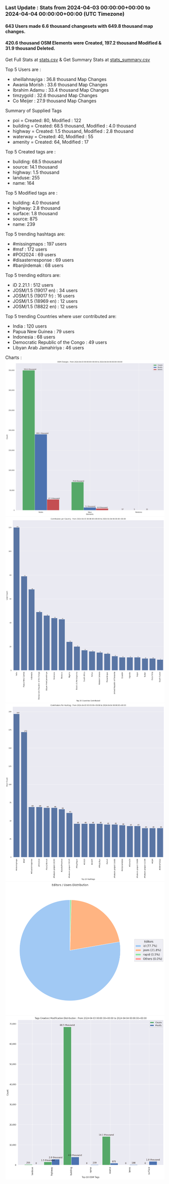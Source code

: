 ### Last Update : Stats from 2024-04-03 00:00:00+00:00 to 2024-04-04 00:00:00+00:00 (UTC Timezone)

#### 643 Users made 6.6 thousand changesets with 649.8 thousand map changes.
#### 420.6 thousand OSM Elements were Created, 197.2 thousand Modified & 31.9 thousand Deleted.
Get Full Stats at [stats.csv](/stats/hotosm/Daily/stats.csv)
 & Get Summary Stats at [stats_summary.csv](/stats/hotosm/Daily/stats_summary.csv)

Top 5 Users are : 
- sheillahnayiga : 36.8 thousand Map Changes
- Awania Morish : 33.6 thousand Map Changes
- Ibrahim Adamu : 33.4 thousand Map Changes
- timzygold : 32.6 thousand Map Changes
- Co Meijer : 27.9 thousand Map Changes

Summary of Supplied Tags
- poi = Created: 80, Modified : 122
- building = Created: 68.5 thousand, Modified : 4.0 thousand
- highway = Created: 1.5 thousand, Modified : 2.8 thousand
- waterway = Created: 40, Modified : 55
- amenity = Created: 64, Modified : 17


Top 5 Created tags are :
- building: 68.5 thousand
- source: 14.1 thousand
- highway: 1.5 thousand
- landuse: 255
- name: 164


Top 5 Modified tags are :
- building: 4.0 thousand
- highway: 2.8 thousand
- surface: 1.8 thousand
- source: 875
- name: 239


Top 5 trending hashtags are:
- #missingmaps : 197 users
- #msf : 172 users
- #POI2024 : 69 users
- #disasterresponse : 69 users
- #banjirdemak : 68 users


Top 5 trending editors are:
- iD 2.21.1 : 512 users
- JOSM/1.5 (19017 en) : 34 users
- JOSM/1.5 (19017 fr) : 16 users
- JOSM/1.5 (18969 en) : 12 users
- JOSM/1.5 (18822 en) : 12 users


Top 5 trending Countries where user contributed are:
- India : 120 users
- Papua New Guinea : 79 users
- Indonesia : 68 users
- Democratic Republic of the Congo : 49 users
- Libyan Arab Jamahiriya : 46 users


 Charts : 
![Alt text](./stats_osm_changes.png) 
![Alt text](./stats_users_per_country.png) 
![Alt text](./stats_users_per_hashtag.png) 
![Alt text](./stats_editors_pie_chart.png) 
![Alt text](./stats_tags.png) 
